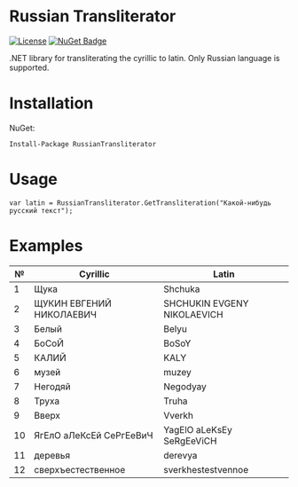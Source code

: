 # Russian Transliterator

[![License](https://img.shields.io/badge/license-MIT-red.svg)](https://raw.githubusercontent.com/nick-buhro/Translit/master/LICENSE)
[![NuGet Badge](https://buildstats.info/nuget/RussianTransliterator)](https://www.nuget.org/packages/RussianTransliterator/)

.NET library for transliterating the cyrillic to latin. Only Russian language is supported.

# Installation
NuGet:
```
Install-Package RussianTransliterator
```

# Usage
```CSharp
var latin = RussianTransliterator.GetTransliteration("Какой-нибудь русский текст");
```

# Examples
| №  | Cyrillic                 | Latin                       |
|----|--------------------------|-----------------------------|
| 1  | Щука                     | Shchuka                     |
| 2  | ЩУКИН ЕВГЕНИЙ НИКОЛАЕВИЧ | SHCHUKIN EVGENY NIKOLAEVICH |
| 3  | Белый                    | Belyu                       |
| 4  | БоСоЙ                    | BoSoY                       |
| 5  | КАЛИЙ                    | KALY                        |
| 6  | музей                    | muzey                       |
| 7  | Негодяй                  | Negodyay                    |
| 8  | Труха                    | Truha                       |
| 9  | Вверх                    | Vverkh                      |
| 10 | ЯгЕлО аЛеКсЕй СеРгЕеВиЧ  | YagElO aLeKsEy SeRgEeViCH   |
| 11 | деревья                  | derevya                     |
| 12 | сверхъестественное       | sverkhestestvennoe          |
